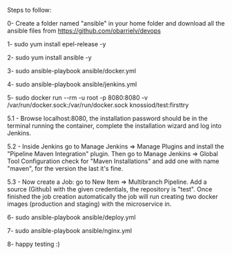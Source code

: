 Steps to follow:

0- Create a folder named "ansible" in your home folder and download all the ansible files from https://github.com/obarrielv/devops

1- sudo yum install epel-release -y

2- sudo yum install ansible -y

3- sudo ansible-playbook ansible/docker.yml

4- sudo ansible-playbook ansible/jenkins.yml

5- sudo docker run --rm -u root -p 8080:8080 -v /var/run/docker.sock:/var/run/docker.sock knossiod/test:firsttry

5.1 - Browse localhost:8080, the installation password should be in the terminal running the container, complete the installation wizard 
and log into Jenkins.

5.2 - Inside Jenkins go to Manage Jenkins => Manage Plugins and install the "Pipeline Maven Integration" plugin. Then go to Manage Jenkins => Global Tool Configuration check for "Maven Installations" and add one with name "maven", for the version the last it's fine.

5.3 - Now create a Job: go to New Item => Multibranch Pipeline. Add a source (Github) with the given credentials, the repository is "test".
Once finished the job creation automatically the job will run creating two docker images (production and staging) with the microservice in. 

6- sudo ansible-playbook ansible/deploy.yml

7- sudo ansible-playbook ansible/nginx.yml

8- happy testing :)
